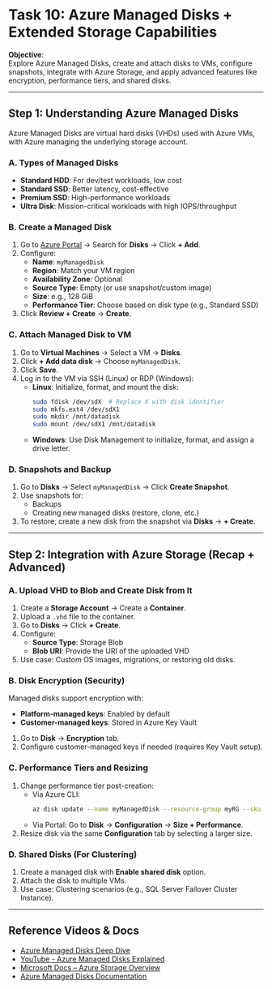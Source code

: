 # Task 10: Azure Managed Disks + Extended Storage Capabilities

**Objective**:  
Explore Azure Managed Disks, create and attach disks to VMs, configure snapshots, integrate with Azure Storage, and apply advanced features like encryption, performance tiers, and shared disks.

---

## Step 1: Understanding Azure Managed Disks
Azure Managed Disks are virtual hard disks (VHDs) used with Azure VMs, with Azure managing the underlying storage account.

### A. Types of Managed Disks
- **Standard HDD**: For dev/test workloads, low cost
- **Standard SSD**: Better latency, cost-effective
- **Premium SSD**: High-performance workloads
- **Ultra Disk**: Mission-critical workloads with high IOPS/throughput

### B. Create a Managed Disk
1. Go to [Azure Portal](https://portal.azure.com) → Search for **Disks** → Click **+ Add**.
2. Configure:
   - **Name**: `myManagedDisk`
   - **Region**: Match your VM region
   - **Availability Zone**: Optional
   - **Source Type**: Empty (or use snapshot/custom image)
   - **Size**: e.g., 128 GiB
   - **Performance Tier**: Choose based on disk type (e.g., Standard SSD)
3. Click **Review + Create** → **Create**.

### C. Attach Managed Disk to VM
1. Go to **Virtual Machines** → Select a VM → **Disks**.
2. Click **+ Add data disk** → Choose `myManagedDisk`.
3. Click **Save**.
4. Log in to the VM via SSH (Linux) or RDP (Windows):
   - **Linux**: Initialize, format, and mount the disk:
     ```bash
     sudo fdisk /dev/sdX  # Replace X with disk identifier
     sudo mkfs.ext4 /dev/sdX1
     sudo mkdir /mnt/datadisk
     sudo mount /dev/sdX1 /mnt/datadisk
     ```
   - **Windows**: Use Disk Management to initialize, format, and assign a drive letter.

### D. Snapshots and Backup
1. Go to **Disks** → Select `myManagedDisk` → Click **Create Snapshot**.
2. Use snapshots for:
   - Backups
   - Creating new managed disks (restore, clone, etc.)
3. To restore, create a new disk from the snapshot via **Disks** → **+ Create**.

---

## Step 2: Integration with Azure Storage (Recap + Advanced)

### A. Upload VHD to Blob and Create Disk from It
1. Create a **Storage Account** → Create a **Container**.
2. Upload a `.vhd` file to the container.
3. Go to **Disks** → Click **+ Create**.
4. Configure:
   - **Source Type**: Storage Blob
   - **Blob URI**: Provide the URI of the uploaded VHD
5. Use case: Custom OS images, migrations, or restoring old disks.

### B. Disk Encryption (Security)
Managed disks support encryption with:
- **Platform-managed keys**: Enabled by default
- **Customer-managed keys**: Stored in Azure Key Vault
1. Go to **Disk** → **Encryption** tab.
2. Configure customer-managed keys if needed (requires Key Vault setup).

### C. Performance Tiers and Resizing
1. Change performance tier post-creation:
   - Via Azure CLI:
     ```bash
     az disk update --name myManagedDisk --resource-group myRG --sku Premium_LRS
     ```
   - Via Portal: Go to **Disk** → **Configuration** → **Size + Performance**.
2. Resize disk via the same **Configuration** tab by selecting a larger size.

### D. Shared Disks (For Clustering)
1. Create a managed disk with **Enable shared disk** option.
2. Attach the disk to multiple VMs.
3. Use case: Clustering scenarios (e.g., SQL Server Failover Cluster Instance).

---

## Reference Videos & Docs
- [Azure Managed Disks Deep Dive
](https://www.youtube.com/watch?v=2nPZyLmciN4)
- [YouTube - Azure Managed Disks Explained](https://www.youtube.com/results?search_query=azure+managed+disks)
- [Microsoft Docs – Azure Storage Overview](https://docs.microsoft.com/azure/storage/common/storage-introduction)
- [Azure Managed Disks Documentation](https://docs.microsoft.com/azure/virtual-machines/managed-disks-overview)
